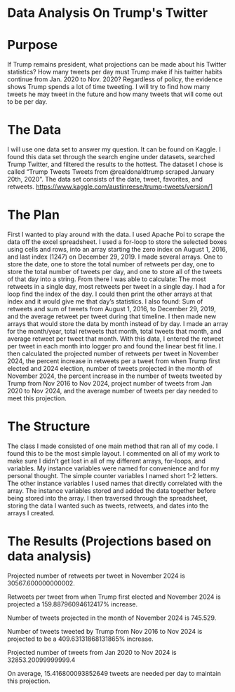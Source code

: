 # Data Analysis On Trump's Twitter
# Purpose
If Trump remains president, what projections can be made about his Twitter statistics? How many tweets per day must Trump make if his twitter habits continue from Jan. 2020 to Nov. 2020? Regardless of policy, the evidence shows Trump spends a lot of time tweeting. I will try to find how many tweets he may tweet in the future and how many tweets that will come out to be per day.
# The Data
I will use one data set to answer my question. It can be found on Kaggle. I found this data set through the search engine under datasets, searched Trump Twitter, and filtered the results to the hottest. The dataset I chose is called “Trump Tweets Tweets from @realdonaldtrump scraped January 20th, 2020”. The data set consists of the date, tweet, favorites, and retweets. https://www.kaggle.com/austinreese/trump-tweets/version/1
# The Plan
First I wanted to play around with the data. I used Apache Poi to scrape the data off the excel spreadsheet. I used a for-loop to store the selected boxes using cells and rows, into an array starting the zero index on August 1, 2016, and last index (1247) on December 29, 2019.  I made several arrays. One to store the date, one to store the total number of retweets per day, one to store the total number of tweets per day, and one to store all of the tweets of that day into a string. From there I was able to calculate: The most retweets in a single day, most retweets per tweet in a single day. I had a for loop find the index of the day. I could then print the other arrays at that index and it would give me that day’s statistics. I also found: Sum of retweets and sum of tweets from August 1, 2016, to December 29, 2019, and the average retweet per tweet during that timeline. I then made new arrays that would store the data by month instead of by day. I made an array for the month/year, total retweets that month, total tweets that month, and average retweet per tweet that month. With this data, I entered the retweet per tweet in each month into logger pro and found the linear best fit line. I then calculated the projected number of retweets per tweet in November 2024, the percent increase in retweets per a tweet from when Trump first elected and 2024 election, number of tweets projected in the month of November 2024, the percent increase in the number of tweets tweeted by Trump from Nov 2016 to Nov 2024, project number of tweets from Jan 2020 to Nov 2024, and the average number of tweets per day needed to meet this projection. 
# The Structure
The class I made consisted of one main method that ran all of my code. I found this to be the most simple layout. I commented on all of my work to make sure I didn’t get lost in all of my different arrays, for-loops, and variables. My instance variables were named for convenience and for my personal thought. The simple counter variables I named short 1-2 letters. The other instance variables I used names that directly correlated with the array. The instance variables stored and added the data together before being stored into the array. I then traversed through the spreadsheet, storing the data I wanted such as tweets, retweets, and dates into the arrays I created.
# The Results (Projections based on data analysis)
Projected number of retweets per tweet in November 2024 is 30567.600000000002.

Retweets per tweet from when Trump first elected and November 2024 is projected a 159.88796094612417% increase.

Number of tweets projected in the month of November 2024 is 745.529.

Number of tweets tweeted by Trump from Nov 2016 to Nov 2024 is projected to be a 409.63131868131865% increase.

Projected number of tweets from Jan 2020 to Nov 2024 is 32853.20099999999.4

On average, 15.416800093852649 tweets are needed per day to maintain this projection.
